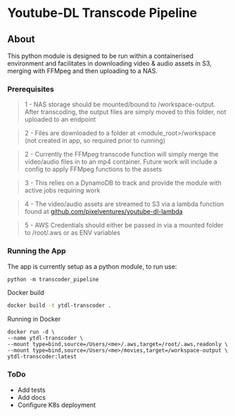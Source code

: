 # Youtube-DL Transcode Pipeline

## About

This python module is designed to be run within a containerised environment and facilitates in downloading video & audio assets in S3, merging with FFMpeg and then uploading to a NAS.

### Prerequisites

> 1 - NAS storage should be mounted/bound to /workspace-output. After transcoding, the output files are simply moved to this folder, not uploaded to an endpoint

> 2 - Files are downloaded to a folder at <module_root>/workspace (not created in app, so required prior to running)

> 2 - Currently the FFMpeg transcode function will simply merge the video/audio files in to an mp4 container. Future work will include a config to apply FFMpeg functions to the assets

> 3 - This relies on a DynamoDB to track and provide the module with active jobs requiring work

> 4 - The video/audio assets are streamed to S3 via a lambda function found at [github.com/pixelventures/youtube-dl-lambda](https://github.com/pixelventures/youtube-dl-lambda)

> 5 - AWS Credentials should either be passed in via a mounted folder to /root/.aws or as ENV variables

### Running the App

The app is currently setup as a python module, to run use:

```python
python -m transcoder_pipeline
```

Docker build

```bash
docker build -t ytdl-transcoder .
```

Running in Docker
```
docker run -d \
--name ytdl-transcoder \
--mount type=bind,source=/Users/<me>/.aws,target=/root/.aws,readonly \
--mount type=bind,source=/Users/<me>/movies,target=/workspace-output \
ytdl-transcoder:latest
```

### ToDo

- Add tests
- Add docs
- Configure K8s deployment